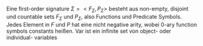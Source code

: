 Eine first-order signature $\Sigma = <F_{\Sigma},P_{\Sigma}>$ besteht aus non-empty, disjoint und countable sets $F_{\Sigma}$ und $P_{\Sigma}$, also Functions und Predicate Symbols.
Jedes Element in $F$ und $P$ hat eine nicht negative arity, wobei 0-ary function symbols constants heißen.
Var ist ein infinite set von object- oder individual- variables